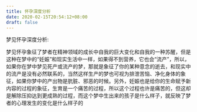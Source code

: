 ```yaml
---
title: 怀孕深度分析
date: 2020-02-15T20:54:12+08:00
draft: false
---
```


梦见怀孕深度分析:

梦见怀孕象征了梦者在精神领域的成长中自我的巨大变化和自我的一种苏醒，但是这种在梦中的“妊娠”和现实生活中一样，如果得不到营养，它也会“流产”，所以，如果你在梦中梦见死产或流产的梦，那就是象征了你的某种意念的逝去，和现实中的流产是没有必然联系的，当然这样生产的梦也可视为排泄苦恼、净化身体的象征，如果你梦中的产出物是肮脏、邪恶的时候。另外，妊娠也是给你的生命赋予新内容的过程的象征，生育是一个痛苦的过程，所以这个过程也许是痛苦的，但这却是解除压抑达到更成熟的过程，而这个梦中生出来的孩子是什么样子，就反映了梦者的心理发生的变化是什么样子的